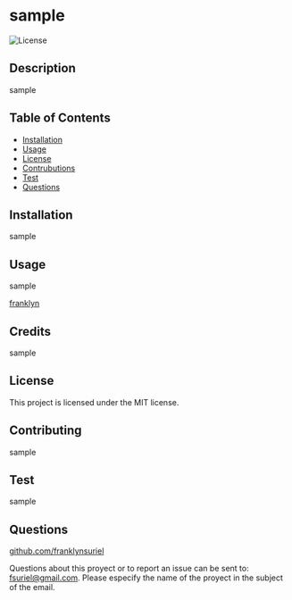# sample
 
![License](https://img.shields.io/badge/license-MIT-green)
  
## Description
  
sample  

## Table of Contents

  - [Installation](#Installation)
  - [Usage](#Usage)
  - [License](#License)
  - [Contrubutions](#Contributions)
  - [Test](#Test)
  - [Questions](#Questions)

## Installation

sample

## Usage

sample

[franklyn](https://github.com/franklynsuriel)

## Credits

sample

## License

This project is licensed under the MIT license.

## Contributing

sample

## Test

sample

## Questions

[github.com/franklynsuriel](https://github.com/franklynsuriel)

Questions about this proyect or to report an issue can be sent to:
fsuriel@gmail.com. Please especify the name of the proyect in the subject of the email.

